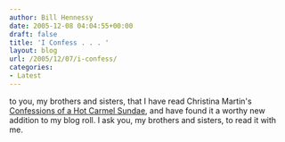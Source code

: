 ```yaml
---
author: Bill Hennessy
date: 2005-12-08 04:04:55+00:00
draft: false
title: 'I Confess . . . '
layout: blog
url: /2005/12/07/i-confess/
categories:
- Latest
---
```


to you, my brothers and sisters, that I have read Christina Martin's [Confessions of a Hot Carmel Sundae](https://carmelsundae.blogspot.com/), and have found it a worthy new addition to my blog roll.  I ask you, my brothers and sisters, to read it with me.   
